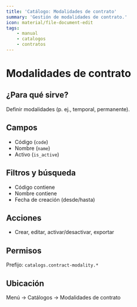 ```yaml
---
title: 'Catálogo: Modalidades de contrato'
summary: 'Gestión de modalidades de contrato.'
icon: material/file-document-edit
tags:
    - manual
    - catalogos
    - contratos
---
```


# Modalidades de contrato

## ¿Para qué sirve?

Definir modalidades (p. ej., temporal, permanente).

## Campos

- Código (`code`)
- Nombre (`name`)
- Activo (`is_active`)

## Filtros y búsqueda

- Código contiene
- Nombre contiene
- Fecha de creación (desde/hasta)

## Acciones

- Crear, editar, activar/desactivar, exportar

## Permisos

Prefijo: `catalogs.contract-modality.*`

## Ubicación

Menú → Catálogos → Modalidades de contrato
